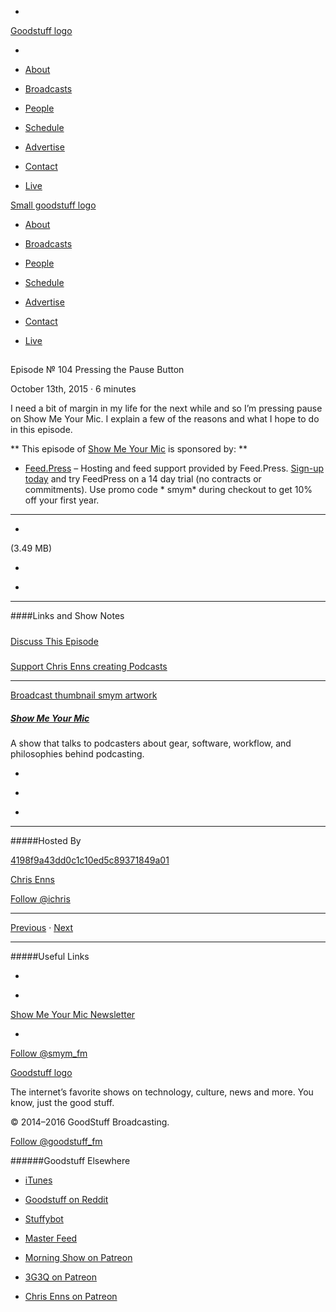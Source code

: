 

-
[Goodstuff logo](http://www.goodstuff.fm/)[](/assets/goodstuff_logo-17c1fe6f378352de5d7345f76152130b.svg)

-


-  [About](/about)

-  [Broadcasts](/broadcasts)

-  [People](/people)

-  [Schedule](/schedule)

-  [Advertise](/advertise)

-  [Contact](/contact)

-  [Live](/live)


[Small goodstuff logo](http://www.goodstuff.fm/)[](/assets/small_goodstuff_logo-bf032e72b9ec41494f4d90905f1ad619.svg)


-  [About](/about)

-  [Broadcasts](/broadcasts)

-  [People](/people)

-  [Schedule](/schedule)

-  [Advertise](/advertise)

-  [Contact](/contact)

-  [Live](/live)


##
Episode № 104
Pressing the Pause Button


October 13th, 2015
&middot;
6
minutes


I need a bit of margin in my life for the next while and so I&rsquo;m pressing pause on Show Me Your Mic. I explain a few of the reasons and what I hope to do in this episode.


**
This episode of
[Show Me Your Mic](/smym)
is sponsored by:
**


-  [Feed.Press](http://feed.press/smym) – Hosting and feed support provided by Feed.Press.  [Sign-up today](http://feed.press/smym) and try FeedPress on a 14 day trial (no contracts or commitments). Use promo code * smym* during checkout to get 10% off your first year.


------------------------------


-
[](http://podcasts-1.feedpress.co/10590/smym-104.mp3)(3.49 MB)

-
[](http://twitter.com/intent/tweet?text=Show%20Me%20Your%20Mic%20%E2%84%96%20104%20on%20@goodstuff_fm%20-%20http://goodstuff.fm/smym/104)

-
[](http://www.facebook.com/sharer/sharer.php?u=http://goodstuff.fm/smym/104)


------------------------------


####Links and Show Notes

#####
[Discuss This Episode](https://www.reddit.com/r/Goodstuff_fm/comments/3om3ii/show_me_your_mic_104_pressing_the_pause_button/)


#####
[Support Chris Enns creating Podcasts](https://www.patreon.com/ichris?ty=h)


------------------------------


[Broadcast thumbnail smym artwork](/smym)[](https://goodstuffs3.s3.amazonaws.com/uploads/broadcast/image/18/broadcast_thumbnail_smym_artwork.png)

##### [Show Me Your Mic](/smym)


A show that talks to podcasters about gear, software, workflow, and philosophies behind podcasting.

-
[](https://geo.itunes.apple.com/ca/podcast/show-me-your-mic/id602836998?mt=2&at=10l4Ki)

-
[](http://feeds.goodstuff.fm/smym)

-
[](mailto:chris+smym@goodstuff.fm?cc=sponsorship%40goodstuff.fm&subject=%5BGoodStuff%20FM%5D%20Sponsorship%20Inquiry%20for%20Show%20Me%20Your%20Mic)


------------------------------


#####Hosted By


[4198f9a43dd0c1c10ed5c89371849a01](/people/chris-enns)[](http://gravatar.com/avatar/4198f9a43dd0c1c10ed5c89371849a01.png?s=300&r=pg)

[Chris Enns](/people/chris-enns)


[Follow @ichris](https://twitter.com/ichris)


------------------------------


[Previous](/smym/103)
&middot;
[Next](/smym/105)


------------------------------


#####Useful Links

-
[](mailto:chris+smym@goodstuff.fm?subject=%5BGoodstuff%20FM%5D%20Feedback%20for%20Show%20Me%20Your%20Mic)

-
[Show Me Your Mic Newsletter](http://www.goodstuff.fm/smym/newsletter)


-
[Follow @smym_fm](https://twitter.com/smym_fm)


[Goodstuff logo](http://www.goodstuff.fm/)[](/assets/goodstuff_logo-17c1fe6f378352de5d7345f76152130b.svg)


The internet’s favorite shows on technology, culture, news and more. You know, just the good stuff.


&copy; 2014&ndash;2016 GoodStuff Broadcasting.

[Follow @goodstuff_fm](https://twitter.com/goodstufffm)


######Goodstuff Elsewhere

-  [iTunes](https://itunes.apple.com/us/artist/goodstuff-fm/id843385597?mt=2)

-  [Goodstuff on Reddit](https://www.reddit.com/r/Goodstuff_fm/)

-  [Stuffybot](http://stuffybot.goodstuff.fm)

-  [Master Feed](/master/feed)

-  [Morning Show on Patreon](https://www.patreon.com/morningshow)

-  [3G3Q on Patreon](https://www.patreon.com/3g3q)

-  [Chris Enns on Patreon](https://www.patreon.com/ichris)
